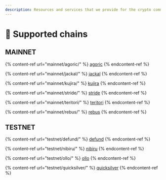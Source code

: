 ```yaml
---
description: Resources and services that we provide for the crypto community
---
```


# 🍋 Supported chains

## MAINNET

{% content-ref url="mainnet/agoric/" %}
[agoric](mainnet/agoric/)
{% endcontent-ref %}

{% content-ref url="mainnet/jackal/" %}
[jackal](mainnet/jackal/)
{% endcontent-ref %}

{% content-ref url="mainnet/kujira/" %}
[kujira](mainnet/kujira/)
{% endcontent-ref %}

{% content-ref url="mainnet/stride/" %}
[stride](mainnet/stride/)
{% endcontent-ref %}

{% content-ref url="mainnet/teritori/" %}
[teritori](mainnet/teritori/)
{% endcontent-ref %}

{% content-ref url="mainnet/rebus/" %}
[rebus](mainnet/rebus/)
{% endcontent-ref %}



## TESTNET

{% content-ref url="testnet/defund/" %}
[defund](testnet/defund/)
{% endcontent-ref %}

{% content-ref url="testnet/nibiru/" %}
[nibiru](testnet/nibiru/)
{% endcontent-ref %}

{% content-ref url="testnet/ollo/" %}
[ollo](testnet/ollo/)
{% endcontent-ref %}

{% content-ref url="testnet/quicksilver/" %}
[quicksilver](testnet/quicksilver/)
{% endcontent-ref %}


